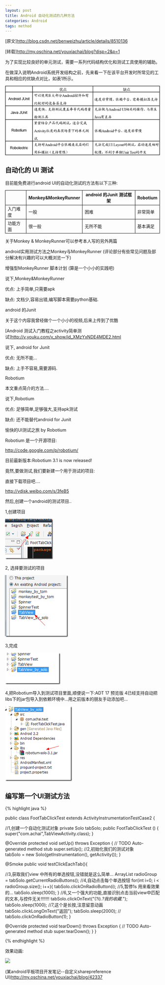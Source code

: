 ```yaml
---
layout: post
title: Android 自动化测试的几种方法
categories: Android
tags: method
---
```


[原文]<http://blog.csdn.net/benweizhu/article/details/8510136>

[转载]<http://my.oschina.net/youxiachai/blog?disp=2&p=1>

为了实现比较良好的单元测试，需要一系列代码结构优化和测试工具使用的辅助。

在做深入说明Android系统开发结构之前，先来看一下在该平台开发时所常见的工具和相应的优缺点对比，如表1所示。

<img src="/media/img/android-method.jpg">

## 自动化的 UI 测试

目前能免费进行android UI的自动化测试的方法有以下三种:

<table>
<tr style="border:1px solid #000000">
<th style="border:1px solid #000000"></th>
<th style="border:1px solid #000000">Monkey&MonkeyRunner</th>
<th style="border:1px solid #000000">android 的Junit 测试框架</th>
<th style="border:1px solid #000000">Robotium</th>
</tr>
<tr style="border:1px solid #000000">
<td style="border:1px solid #000000">入门难度</td>
<td style="border:1px solid #000000">一般</td>
<td style="border:1px solid #000000">困难</td>
<td style="border:1px solid #000000">非常简单</td>
</tr>
<tr style="border:1px solid #000000">
<td style="border:1px solid #000000">功能方面</td>
<td style="border:1px solid #000000">很一般</td>
<td style="border:1px solid #000000">无所不能</td>
<td style="border:1px solid #000000">基本满足</td>
</tr>
</table>
      	         
关于Monkey & MonkeyRunner可以参考本人写的另外两篇

android实用测试方法之Monkey与MonkeyRunner (评论部分有些常见问题及部分解决有兴趣的可以大概浏览一下)

 增强型MonkeyRunner 脚本计划 (算是一个小小的实践吧)

说下,Monkey&MonkeyRunner

优点: 上手简单,只需要apk

缺点: 文档少,容易出错,编写脚本需要python基础.

android 的Junit

关于这个内容我曾经做个一个小小的视频,后来上传到了优酷

[Android 测试入门教程之activity简单测试]<http://v.youku.com/v_show/id_XMzYxNDE4MDE2.html> 

说下, android for Junit

优点: 无所不能…

缺点: 上手不容易,需要源码.
    
Robotium

本文重点简介的方法….

说下,Robotium

优点: 足够简单,足够强大,支持apk测试

缺点: 还不能替代android for Junit

愉快的UI测试之旅 by Robotium

Robotium 是一个开源项目:

<http://code.google.com/p/robotium/>

目前最新版本:Robotium 3.1 is now released!

竟然,要做测试,我们要新建一个用于测试的项目:

直接下载项目吧….

<http://vdisk.weibo.com/s/3feB5>

然后,创建一个android的测试项目..

1,创建项目

<img src="/media/img/android-method-1.jpg">

2, 选择要测试的项目

<img src="/media/img/android-method-2.jpg">

3,完成

<img src="/media/img/android-method-3.jpg">

4,把Robotium导入到测试项目里面,顺便说一下:ADT 17 预览版 4已经支持自动把libs下的jar包导入到依赖环境中…用之前版本的朋友手动添加吧…

<img src="/media/img/android-method-4.jpg">

## 编写第一个UI测试方法

{% highlight java %}

public class FootTabClickTest extends ActivityInstrumentationTestCase2 {

//1,创建一个自动化测试对象
private Solo tabSolo;
public FootTabClickTest () {
super("com.achai",TabViewActivity.class);
}

@Override
protected void setUp() throws Exception {
// TODO Auto-generated method stub
super.setUp();
//2,初始化我们的测试对象          
tabSolo = new Solo(getInstrumentation(), getActivity());
}

@Smoke
public void testClickEachTab(){

//3,获取我们view 中所有的单选按钮,没错就是这么简单…
ArrayList radioGroup =  tabSolo.getCurrentRadioButtons();
//4,自动点击每个单选按钮
for(int i=0; i < radioGroup.size(); i++){
tabSolo.clickOnRadioButton(i);
//5,暂停1s 用来看效果的…
tabSolo.sleep(1000);
}
//6,又一个强大的功能,直接识别点击当前view中匹配的文本,与控件无关!!!!!!!
tabSolo.clickOnText("(?i).*?我的收藏.*");
tabSolo.sleep(1000);
//7,这个是长按,注意留意动画
tabSolo.clickLongOnText("返回");
tabSolo.sleep(2000);
// tabSolo.clickOnRadioButton(1);
}

@Override
protected void tearDown() throws Exception {
// TODO Auto-generated method stub
super.tearDown();
}
}

{% endhighlight %}

效果动画:

<img src="http://static.oschina.net/uploads/img/201203/17015359_DXG5.gif">

(某android平板项目开发笔记--自定义sharepreference UI)<http://my.oschina.net/youxiachai/blog/42337>

